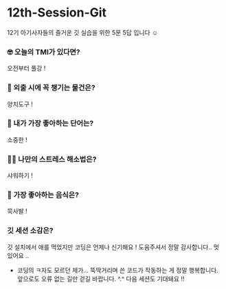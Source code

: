 # 12th-Session-Git
12기 아기사자들의 즐거운 깃 실습을 위한 5문 5답 입니다 ☺️

### 🤓 오늘의 TMI가 있다면?
오전부터 풀강 ! 
### 🎒 외출 시에 꼭 챙기는 물건은?
양치도구 ! 
### 🤙 내가 가장 좋아하는 단어는?
소중한 ! 
### 🧘‍♀️ 나만의 스트레스 해소법은?
샤워하기 ! 
### 🍧 가장 좋아하는 음식은?
묵사발 !
### 깃 세션 소감은?
 깃 설치에서 애를 먹었지만 코딩은 언제나 신기해요 ! 도움주셔서 정말 감사합니다.. 멋있어요 .. 

+ 코딩의 ㅋ자도 모르던 제가...
 뚝딱거리며 쓴 코드가 작동하는 게 정말 
 행복합니다. 앞으로도 오류 없는 길만 걷길 바랍니다. ^.^ 다음 세션도 기대돼요 !!